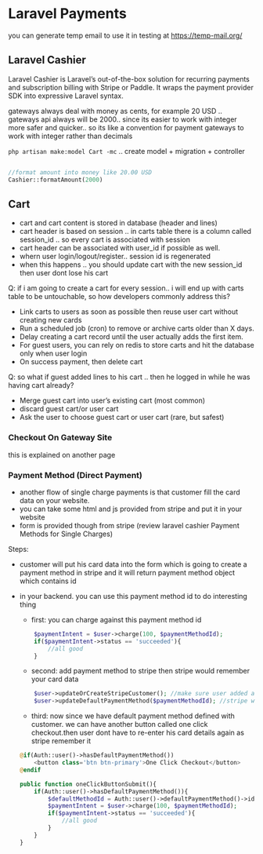 # Laravel Payments

you can generate temp email to use it in testing at https://temp-mail.org/


## Laravel Cashier

Laravel Cashier is Laravel’s out-of-the-box solution for recurring payments and subscription billing with Stripe or Paddle. It wraps the payment provider SDK into expressive Laravel syntax.


gateways always deal with money as cents, for example 20 USD .. gateways api always will be 2000.. since its easier to work with integer more safer and quicker.. so its like a convention for payment gateways to work with integer rather than decimals


`php artisan make:model Cart -mc` .. create model + migration + controller


```php 

//format amount into money like 20.00 USD
Cashier::formatAmount(2000)

```


## Cart

- cart and cart content is stored in database (header and lines)
- cart header is based on session .. in carts table there is a column called session_id .. so every cart is associated with session
- cart header can be associated with user_id if possible as well.
- whern user login/logout/register.. session id is regenerated
- when this happens .. you should update cart with the new session_id then user dont lose his cart


Q: if i am going to create a cart for every session.. i will end up with carts table to be untouchable, so how developers commonly address this?

- Link carts to users as soon as possible then reuse user cart without creating new cards
- Run a scheduled job (cron) to remove or archive carts older than X days.
- Delay creating a cart record until the user actually adds the first item.
- For guest users, you can rely on redis to store carts and hit the database only when user login
- On success payment, then delete cart


Q: so what if guest added lines to his cart .. then he logged in while he was having cart already?
- Merge guest cart into user’s existing cart (most common)
- discard guest cart/or user cart
- Ask the user to choose guest cart or user cart (rare, but safest)


### Checkout On Gateway Site

this is explained on another page


### Payment Method (Direct Payment)

- another flow of single charge payments is that customer fill the card data on your website. 
- you can take some html and js provided from stripe and put it in your website 
- form is provided though from stripe (review laravel cashier Payment Methods for Single Charges)

Steps:
- customer will put his card data into the form which is going to create a payment method in stripe and it will return payment method object which contains id
- in your backend. you can use this payment method id to do interesting thing
    - first: you can charge against this payment method id
    ```php
        $paymentIntent = $user->charge(100, $paymentMethodId);
        if($paymentIntent->status == 'succeeded'){
            //all good
        }
    ``` 

    - second: add payment method to stripe then stripe would remember your card data
    ```php
        $user->updateOrCreateStripeCustomer(); //make sure user added as a customer then we can add payment methods
        $user->updateDefaultPaymentMethod($paymentMethodId); //stripe will remember always last card info as the default
    ```

    - third: now since we have default payment method defined with customer. we can have another button called one click checkout.then user dont have to re-enter his card details again as stripe remember it
    ```php
    @if(Auth::user()->hasDefaultPaymentMethod())
        <button class='btn btn-primary'>One Click Checkout</button>
    @endif

    public function oneClickButtonSubmit(){
        if(Auth::user()->hasDefaultPaymentMethod()){
            $defaultMethodId = Auth::user()->defaultPaymentMethod()->id
            $paymentIntent = $user->charge(100, $paymentMethodId);
            if($paymentIntent->status == 'succeeded'){
                //all good
            }
        }
    }
    ```

